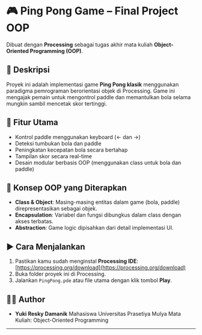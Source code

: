 # 🎮 Ping Pong Game – Final Project OOP

Dibuat dengan **Processing** sebagai tugas akhir mata kuliah **Object-Oriented Programming (OOP)**.

## 📌 Deskripsi

Proyek ini adalah implementasi game **Ping Pong klasik** menggunakan paradigma pemrograman berorientasi objek di Processing. Game ini mengajak pemain untuk mengontrol paddle dan memantulkan bola selama mungkin sambil mencetak skor tertinggi.

## 🎯 Fitur Utama

* Kontrol paddle menggunakan keyboard (← dan →)
* Deteksi tumbukan bola dan paddle
* Peningkatan kecepatan bola secara bertahap
* Tampilan skor secara real-time
* Desain modular berbasis OOP (menggunakan class untuk bola dan paddle)

## 🧠 Konsep OOP yang Diterapkan

* **Class & Object**: Masing-masing entitas dalam game (bola, paddle) direpresentasikan sebagai objek.
* **Encapsulation**: Variabel dan fungsi dibungkus dalam class dengan akses terbatas.
* **Abstraction**: Game logic dipisahkan dari detail implementasi UI.

## ▶️ Cara Menjalankan

1. Pastikan kamu sudah menginstal **Processing IDE**: [https://processing.org/download](https://processing.org/download)
2. Buka folder proyek ini di Processing.
3. Jalankan `PingPong.pde` atau file utama dengan klik tombol **Play**.

## 👨‍💻 Author

* **Yuki Resky Damanik**
  Mahasiswa Universitas Prasetiya Mulya
  Mata Kuliah: Object-Oriented Programming

---
